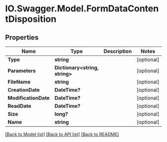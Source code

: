 # IO.Swagger.Model.FormDataContentDisposition
## Properties

Name | Type | Description | Notes
------------ | ------------- | ------------- | -------------
**Type** | **string** |  | [optional] 
**Parameters** | **Dictionary&lt;string, string&gt;** |  | [optional] 
**FileName** | **string** |  | [optional] 
**CreationDate** | **DateTime?** |  | [optional] 
**ModificationDate** | **DateTime?** |  | [optional] 
**ReadDate** | **DateTime?** |  | [optional] 
**Size** | **long?** |  | [optional] 
**Name** | **string** |  | [optional] 

[[Back to Model list]](../README.md#documentation-for-models) [[Back to API list]](../README.md#documentation-for-api-endpoints) [[Back to README]](../README.md)

